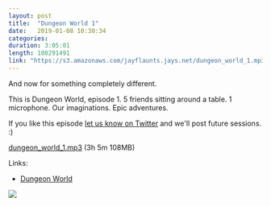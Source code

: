 ```yaml
---
layout: post
title:  "Dungeon World 1"
date:   2019-01-08 10:30:34
categories: 
duration: 3:05:01
length: 108291491
link: "https://s3.amazonaws.com/jayflaunts.jays.net/dungeon_world_1.mp3"
---
```


And now for something completely different.

This is Dungeon World, episode 1. 5 friends sitting around a table. 1 microphone. Our imaginations.
Epic adventures.

If you like this episode [let us know on Twitter](https://twitter.com/jayflaunts) and we'll post future sessions. :)

<a href="{{site.storage_url}}/dungeon_world_1.mp3" target="_blank">dungeon_world_1.mp3</a> (3h 5m 108MB) 

Links:
* [Dungeon World](http://www.dungeon-world.com)

<img src="{{site.storage_url}}/dungeon_world.jpg" />


